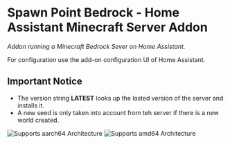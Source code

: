 # Spawn Point Bedrock - Home Assistant Minecraft Server Addon

_Addon running a Minecraft Bedrock Sever on Home Assistant._

For configuration use the add-on configuration UI of Home Assistant.

## Important Notice

- The version string **LATEST** looks up the lasted version of the server and installs it.
- A new seed is only taken into account from teh server if there is a new world created.

![Supports aarch64 Architecture][aarch64-shield]
![Supports amd64 Architecture][amd64-shield]

[aarch64-shield]: https://img.shields.io/badge/aarch64-yes-green.svg
[amd64-shield]: https://img.shields.io/badge/amd64-yes-green.svg
